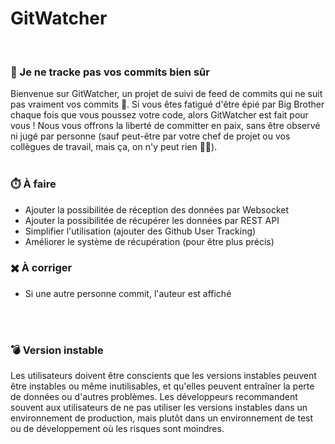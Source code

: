 # GitWatcher 
<br>

### 👀    Je ne tracke pas vos commits bien sûr 

Bienvenue sur GitWatcher, un projet de suivi de feed de commits qui ne suit pas vraiment vos commits 👀. Si vous êtes fatigué d'être épié par Big Brother chaque fois que vous poussez votre code, alors GitWatcher est fait pour vous ! Nous vous offrons la liberté de committer en paix, sans être observé ni jugé par personne (sauf peut-être par votre chef de projet ou vos collègues de travail, mais ça, on n'y peut rien 🤷‍♀️).
<br><br>

### ⏱️    À faire
- Ajouter la possibilitée de réception des données par Websocket
- Ajouter la possibilitée de récupérer les données par REST API
- Simplifier l'utilisation (ajouter des Github User Tracking)
- Améliorer le système de récupération (pour être plus précis)

### ✖️ À corriger
- Si une autre personne commit, l'auteur est affiché

<br><br>
### 💣    Version instable
Les utilisateurs doivent être conscients que les versions instables peuvent être instables ou même inutilisables, et qu'elles peuvent entraîner la perte de données ou d'autres problèmes. Les développeurs recommandent souvent aux utilisateurs de ne pas utiliser les versions instables dans un environnement de production, mais plutôt dans un environnement de test ou de développement où les risques sont moindres.
